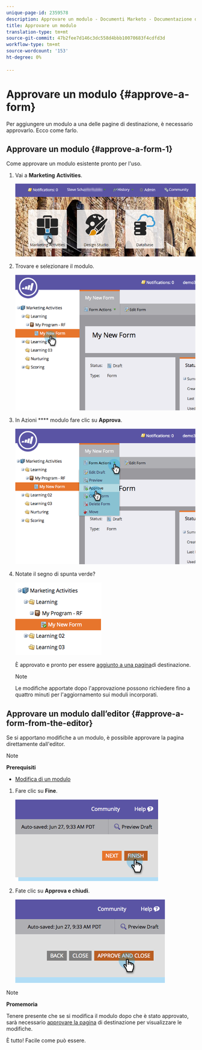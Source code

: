 ```yaml
---
unique-page-id: 2359578
description: Approvare un modulo - Documenti Marketo - Documentazione del prodotto
title: Approvare un modulo
translation-type: tm+mt
source-git-commit: 47b2fee7d146c3dc558d4bbb10070683f4cdfd3d
workflow-type: tm+mt
source-wordcount: '153'
ht-degree: 0%

---
```



# Approvare un modulo {#approve-a-form}

Per aggiungere un modulo a una delle pagine di destinazione, è necessario approvarlo. Ecco come farlo.

## Approvare un modulo {#approve-a-form-1}

Come approvare un modulo esistente pronto per l&#39;uso.

1. Vai a **Marketing** **Activities**.

   ![](assets/login-marketing-activities-7.png)

1. Trovare e selezionare il modulo.

   ![](assets/image2014-9-15-17-3a49-3a40.png)

1. In Azioni **** modulo fare clic su **Approva**.

   ![](assets/image2014-9-15-17-3a49-3a47.png)

1. Notate il segno di spunta verde?

   ![](assets/image2014-9-15-17-3a50-3a2.png)

   È approvato e pronto per essere [aggiunto a una pagina](../../../../product-docs/demand-generation/landing-pages/understanding-landing-pages/approve-unapprove-or-delete-a-landing-page.md)di destinazione.

   >[!NOTE]
   >
   >Le modifiche apportate dopo l&#39;approvazione possono richiedere fino a quattro minuti per l&#39;aggiornamento sui moduli incorporati.

## Approvare un modulo dall’editor {#approve-a-form-from-the-editor}

Se si apportano modifiche a un modulo, è possibile approvare la pagina direttamente dall&#39;editor.

>[!NOTE]
>
>**Prerequisiti**
>
>* [Modifica di un modulo](../../../../product-docs/demand-generation/forms/form-actions/edit-a-form.md)

>



1. Fare clic su **Fine**.

   ![](assets/image2014-9-15-17-3a51-3a43.png)

1. Fate clic su **Approva e chiudi**.

   ![](assets/image2014-9-15-17-3a52-3a1.png)

>[!NOTE]
>
>**Promemoria**
>
>Tenere presente che se si modifica il modulo dopo che è stato approvato, sarà necessario [approvare la pagina](../../../../product-docs/demand-generation/landing-pages/understanding-landing-pages/approve-unapprove-or-delete-a-landing-page.md) di destinazione per visualizzare le modifiche.

È tutto! Facile come può essere.